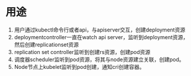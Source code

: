 # 用途

1. 用户通过kubectl命令行或者api，与apiserver交互，创建deployment资源
2. deploymentcontroller一直在watch api server，监听到deployment资源，然后创建replicationset资源
3. replication set controller监听到创建rs资源，创建pod资源
4. 调度器scheduler监听到pod资源，将其与node资源建立关联，创建pod。
5. Node节点上kubelet监听到pod创建，通知cri创建容器。
